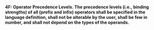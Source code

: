 **4F: Operator Precedence Levels.  The precedence levels (i.e., binding strengths) of all (prefix and infix) operators shall be specified in the language definition, shall not be alterable by the user, shall be few in number, and shall not depend on the types of the operands.**
